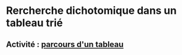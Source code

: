 # Rercherche dichotomique dans un tableau trié

## Activité : [parcours d'un tableau](https://github.com/thfruchart/1nsi-2020/blob/master/Chap08/Parcours_Tableau_EXOS.ipynb)
